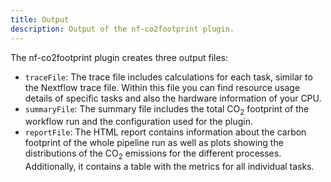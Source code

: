 ```yaml
---
title: Output
description: Output of the nf-co2footprint plugin.
---
```


The nf-co2footprint plugin creates three output files:

- `traceFile`: The trace file includes calculations for each task, similar to the Nextflow trace file. Within this file you can find resource usage details of specific tasks and also the hardware information of your CPU.
- `summaryFile`: The summary file includes the total CO<sub>2</sub> footprint of the workflow run and the configuration used for the plugin.
- `reportFile`: The HTML report contains information about the carbon footprint of the whole pipeline run as well as plots showing the distributions of the CO<sub>2</sub> emissions for the different processes. Additionally, it contains a table with the metrics for all individual tasks.



